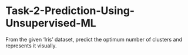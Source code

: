 # Task-2-Prediction-Using-Unsupervised-ML
From the given ‘Iris’ dataset, predict the optimum number of clusters and represents it visually.
